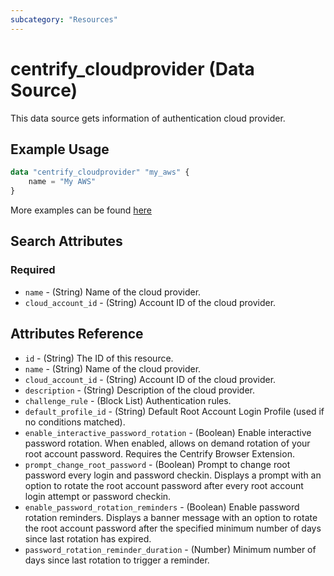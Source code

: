 ```yaml
---
subcategory: "Resources"
---
```


# centrify_cloudprovider (Data Source)

This data source gets information of authentication cloud provider.

## Example Usage

```terraform
data "centrify_cloudprovider" "my_aws" {
    name = "My AWS"
}
```

More examples can be found [here](https://github.com/centrify/terraform-provider-centrify/tree/main/examples/centrify_cloudprovider)

## Search Attributes

### Required

- `name` - (String) Name of the cloud provider.
- `cloud_account_id` - (String) Account ID of the cloud provider.

## Attributes Reference

- `id` - (String) The ID of this resource.
- `name` - (String) Name of the cloud provider.
- `cloud_account_id` - (String) Account ID of the cloud provider.
- `description` - (String) Description of the cloud provider.
- `challenge_rule` - (Block List) Authentication rules.
- `default_profile_id` - (String) Default Root Account Login Profile (used if no conditions matched).
- `enable_interactive_password_rotation` - (Boolean) Enable interactive password rotation. When enabled, allows on demand rotation of your root account password. Requires the Centrify Browser Extension.
- `prompt_change_root_password` - (Boolean) Prompt to change root password every login and password checkin. Displays a prompt with an option to rotate the root account password after every root account login attempt or password checkin.
- `enable_password_rotation_reminders` - (Boolean) Enable password rotation reminders. Displays a banner message with an option to rotate the root account password after the specified minimum number of days since last rotation has expired.
- `password_rotation_reminder_duration` - (Number) Minimum number of days since last rotation to trigger a reminder.
